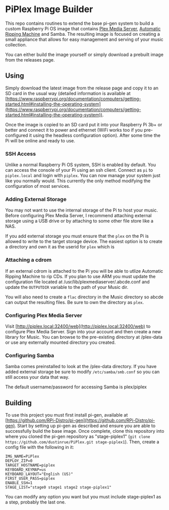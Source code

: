# PiPlex Image Builder

This repo contains routines to extend the base pi-gen system to build a custom Raspberry Pi OS image that contains [Plex Media Server](https://www.plex.tv), [Automatic Ripping Machine](https://github.com/automatic-ripping-machine/automatic-ripping-machine) and Samba. The resulting image is focused on creating a small appliance that allows for easy management and serving of your music collection.

You can either build the image yourself or simply download a prebuilt image from the releases page.

## Using

Simply download the latest image from the release page and copy it to an SD card in the usual way (detailed information is available at [https://www.raspberrypi.org/documentation/computers/getting-started.html#installing-the-operating-system](https://www.raspberrypi.org/documentation/computers/getting-started.html#installing-the-operating-system)). 

Once the image is copied to an SD card put it into your Raspberry Pi 3b+ or better and connect it to power and ethernet (WiFi works too if you pre-configured it using the headless configuration option). After some time the Pi will be online and ready to use. 

### SSH Access

Unlike a normal Raspberry Pi OS system, SSH is enabled by default. You can access the console of your Pi using an ssh client. Connect as `pi` to `piplex.local` and login with `piplex`. You can now manage your system just like you normally would. This currently the only method modifying the configuration of most services.

### Adding External Storage

You may not want to use the internal storage of the Pi to host your music. Before configuring Plex Media Server, I recommend attaching external storage using a USB drive or by attaching to some other file store like a NAS. 

If you add external storage you must ensure that the `plex` on the Pi is allowed to write to the target storage device. The easiest option is to create a directory and own it as the userid for `plex` which is 

### Attaching a cdrom

If an external cdrom is attached to the Pi you will be able to utlize Automatic Ripping Machine to rip CDs. If you plan to use ARM you must update the configuration file located at /usr/lib/plexmediaserver/.abcde.conf and update the `OUTPUTDIR` variable to the path of your Music dir.

You will also need to create a `flac` directory in the Music directory so abcde can output the resulting files. Be sure to own the directory as `plex`.

### Configuring Plex Media Server

Visit [http://piplex.local:32400/web](http://piplex.local:32400/web) to configure Plex Media Server. Sign into your account and then create a new library for Music. You can browse to the pre-existing directory at /plex-data or use any externally mounted directory you created.

### Configuring Samba

Samba comes preinstalled to look at the /plex-data directory. If you have added external storage be sure to modify `/etc/samba/smb.conf` so you can still access your data that way.

The default username/password for accessing Samba is plex/piplex

## Building

To use this project you must first install pi-gen, available at [https://github.com/RPi-Distro/pi-gen](https://github.com/RPi-Distro/pi-gen). Start by setting up pi-gen as described and ensure you are able to successfully build the base image. Once complete, clone this repository into where you cloned the pi-gen repository as "stage-piplex1" (`git clone https://github.com/dustinrue/PiPlex.git stage-piplex1`). Then, create a config file with the following in it:

```
IMG_NAME=PiPlex
DEPLOY_ZIP=0
TARGET_HOSTNAME=piplex
KEYBOARD_KEYMAP=us
KEYBOARD_LAYOUT="English (US)"
FIRST_USER_PASS=piplex
ENABLE_SSH=1
STAGE_LIST="stage0 stage1 stage2 stage-piplex1"
```

You can modify any option you want but you must include stage-piplex1 as a step, probably the last one.

